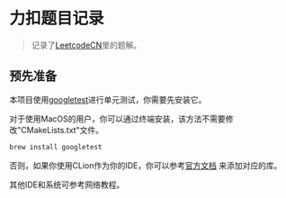 # 力扣题目记录

> 记录了[LeetcodeCN](https://leetcode.cn/problemset/all/)里的题解。

## 预先准备

本项目使用[googletest](https://github.com/google/googletest)进行单元测试，你需要先安装它。

对于使用MacOS的用户，你可以通过终端安装，该方法不需要修改"CMakeLists.txt"文件。

``` bash
brew install googletest
```

否则，如果你使用CLion作为你的IDE，你可以参考[官方文档](https://www.jetbrains.com/help/clion/unit-testing-tutorial.html#add-gtest)
来添加对应的库。

其他IDE和系统可参考网络教程。
